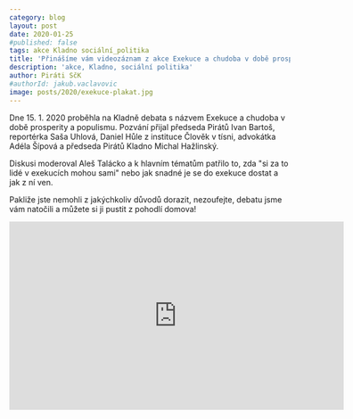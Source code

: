 ```yaml
---
category: blog
layout: post
date: 2020-01-25
#published: false
tags: akce Kladno sociální_politika
title: 'Přinášíme vám videozáznam z akce Exekuce a chudoba v době prosperity a populismu'
description: 'akce, Kladno, sociální politika'
author: Piráti SčK
#authorId: jakub.vaclavovic
image: posts/2020/exekuce-plakat.jpg
---
```


Dne 15. 1. 2020 proběhla na Kladně debata s názvem Exekuce a chudoba v době prosperity a populismu. Pozvání přijal předseda Pirátů Ivan Bartoš, reportérka Saša Uhlová, Daniel Hůle z instituce Člověk v tísni, advokátka Adéla Šípová a předseda Pirátů Kladno Michal Hažlinský.

Diskusi moderoval Aleš Talácko a k hlavním tématům patřilo to, zda "si za to lidé v exekucích mohou sami" nebo jak snadné je se do exekuce dostat a jak z ní ven.

Pakliže jste nemohli z jakýchkoliv důvodů dorazit, nezoufejte, debatu jsme vám natočili a můžete si ji pustit z pohodlí domova!

<iframe width="600" height="338" src="https://www.youtube.com/embed/G9Yh3d5nQHU" frameborder="0" allow="accelerometer; autoplay; encrypted-media; gyroscope; picture-in-picture" allowfullscreen></iframe>
